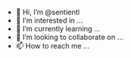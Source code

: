 - 👋 Hi, I’m @sentientl
- 👀 I’m interested in ...
- 🌱 I’m currently learning ...
- 💞️ I’m looking to collaborate on ...
- 📫 How to reach me ...

<!---
sentientl/sentientl is a ✨ special ✨ repository because its `README.md` (this file) appears on your GitHub profile.
You can click the Preview link to take a look at your changes.
--->
